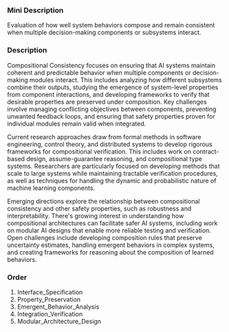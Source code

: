 ### Mini Description

Evaluation of how well system behaviors compose and remain consistent when multiple decision-making components or subsystems interact.

### Description

Compositional Consistency focuses on ensuring that AI systems maintain coherent and predictable behavior when multiple components or decision-making modules interact. This includes analyzing how different subsystems combine their outputs, studying the emergence of system-level properties from component interactions, and developing frameworks to verify that desirable properties are preserved under composition. Key challenges involve managing conflicting objectives between components, preventing unwanted feedback loops, and ensuring that safety properties proven for individual modules remain valid when integrated.

Current research approaches draw from formal methods in software engineering, control theory, and distributed systems to develop rigorous frameworks for compositional verification. This includes work on contract-based design, assume-guarantee reasoning, and compositional type systems. Researchers are particularly focused on developing methods that scale to large systems while maintaining tractable verification procedures, as well as techniques for handling the dynamic and probabilistic nature of machine learning components.

Emerging directions explore the relationship between compositional consistency and other safety properties, such as robustness and interpretability. There's growing interest in understanding how compositional architectures can facilitate safer AI systems, including work on modular AI designs that enable more reliable testing and verification. Open challenges include developing composition rules that preserve uncertainty estimates, handling emergent behaviors in complex systems, and creating frameworks for reasoning about the composition of learned behaviors.

### Order

1. Interface_Specification
2. Property_Preservation
3. Emergent_Behavior_Analysis
4. Integration_Verification
5. Modular_Architecture_Design
